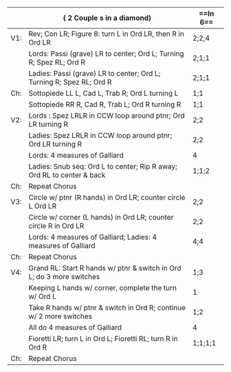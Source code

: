 ||( 2 Couple s in a diamond) |==In 6==|
|-----|----|-----|
|V1:| Rev; Con LR; Figure 8: turn L in Ord LR, then R in Ord LR |2;2;4|
||Lords: Passi (grave) LR to center; Ord L; Turning R; Spez RL; Ord R |2;1;1|
||Ladies: Passi (grave) LR to center; Ord L; Turning R; Spez RL; Ord R |2;1;1|
|Ch:| Sottopiede LL L, Cad L, Trab R; Ord L turning L |1;1|
||Sottopiede RR R, Cad R, Trab L; Ord R turning R |1;1|
|V2:| Lords : Spez LRLR in CCW loop around ptnr; Ord LR turning R |2;2|
||Ladies: Spez LRLR in CCW loop around ptnr; Ord LR turning R |2;2|
||Lords: 4 measures of Galliard |4|
||Ladies: Snub seq: Ord L to center; Rip R away; Ord RL to center & back |1;1;2|
|Ch:|Repeat Chorus||
|V3:| Circle w/ ptnr (R hands) in Ord LR; counter circle L Ord LR |2;2|
||Circle w/ corner (L hands) in Ord LR; counter circle R in Ord LR |2;2|
||Lords: 4 measures of Galliard; Ladies: 4 measures of Galliard |4;4|
|Ch:|Repeat Chorus||
|V4:| Grand RL: Start R hands w/ ptnr & switch in Ord L; do 3 more switches |1;3|
||Keeping L hands w/ corner, complete the turn w/ Ord L |1|
||Take R hands w/ ptnr & switch in Ord R; continue w/ 2 more switches |1;2|
||All do 4 measures of Galliard |4|
||Fioretti LR; turn L in Ord L; Fioretti RL; turn R in Ord R |1;1;1;1|
|Ch:|Repeat Chorus||
